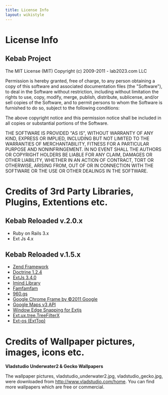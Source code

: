 ```yaml
---
title: License Info
layout: wikistyle
---
```


# License Info

## Kebab Project

The MIT License (MIT)
Copyright (c) 2009-2011 - lab2023.com LLC

Permission is hereby granted, free of charge, to any person obtaining a copy of this software and associated documentation
files (the "Software"), to deal in the Software without restriction, including without limitation the rights to use, copy,
modify, merge, publish, distribute, sublicense, and/or sell copies of the Software, and to permit persons to whom the Software
is furnished to do so, subject to the following conditions:

The above copyright notice and this permission notice shall be included in all copies or substantial portions of the Software.

THE SOFTWARE IS PROVIDED "AS IS", WITHOUT WARRANTY OF ANY KIND, EXPRESS OR IMPLIED, INCLUDING BUT NOT LIMITED TO THE
WARRANTIES OF MERCHANTABILITY, FITNESS FOR A PARTICULAR PURPOSE AND NONINFRINGEMENT. IN NO EVENT SHALL THE AUTHORS OR
COPYRIGHT HOLDERS BE LIABLE FOR ANY CLAIM, DAMAGES OR OTHER LIABILITY, WHETHER IN AN ACTION OF CONTRACT, TORT OR OTHERWISE,
ARISING FROM, OUT OF OR IN CONNECTION WITH THE SOFTWARE OR THE USE OR OTHER DEALINGS IN THE SOFTWARE.

# Credits of 3rd Party Libraries, Plugins, Extentions etc.

## Kebab Reloaded v.2.0.x

- Ruby on Rails 3.x
- Ext Js 4.x

## Kebab Reloaded v.1.5.x

* [Zend Framework](http://framework.zend.com/license/new-bsd)
* [Doctrine 1.2.4](http://www.opensource.org/licenses/lgpl-license.php)
* [ExtJs 3.4.0](http://www.sencha.com/store/js/license.php)
* [Imind Library](http://www.opensource.org/licenses/bsd-license.php)
* [Famfamfam](http://www.famfamfam.com)
* [960.gs](http://960.gs)
* [Google Chrome Frame by ©2011 Google](http://www.google.com/chromeframe)
* [Google Maps v3 API](http://code.google.com/apis/maps/terms.html)
* [Window Edge Snapping for Extjs](http://xant.us)
* [Ext.ux.tree.TreeFilterX](http://extjs.eu)
* [Ext-os (ExtTop)](http://extjs.com/forum/showthread.php?t=10950)


# Credits of Wallpaper pictures, images, icons etc.

**Vladstudio Underwater2 & Gecko Wallpapers**

The wallpaper pictures, vladstudio_underwater2.jpg, vladstudio_gecko.jpg, were downloaded from <http://www.vladstudio.com/home>.
You can find more wallpapers which are free or commercial.
